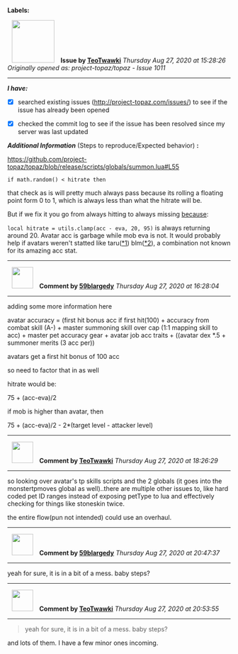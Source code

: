 **Labels:**



<a href="https://github.com/TeoTwawki"><img src="https://avatars0.githubusercontent.com/u/6871475?v=4" width="96" height="96" hspace="10"></img></a> **Issue by [TeoTwawki](https://github.com/TeoTwawki)**
_Thursday Aug 27, 2020 at 15:28:26_
_Originally opened as: project-topaz/topaz - Issue 1011_

----

<!-- place 'x' mark between square [] brackets to checkmark box -->
**_I have:_**

- [x] searched existing issues (http://project-topaz.com/issues/) to see if the issue has already been opened
- [x] checked the commit log to see if the issue has been resolved since my server was last updated

**_Additional Information_** (Steps to reproduce/Expected behavior) **:** 
https://github.com/project-topaz/topaz/blob/release/scripts/globals/summon.lua#L55

`if math.random() < hitrate then`

that check as is will pretty much always pass because its rolling a floating point form 0 to 1, which is always less than what the hitrate will be.

But if we fix it you go from always hitting to always missing [because](https://github.com/project-topaz/topaz/blob/release/scripts/globals/summon.lua#L24):
`local hitrate = utils.clamp(acc - eva, 20, 95)` is always returning around 20. Avatar acc is garbage while mob eva is not. It would probably help if avatars weren't statted like taru\([\*1](https://github.com/project-topaz/topaz/blob/release/src/map/utils/petutils.cpp#L840)) blm\([\*2](https://github.com/project-topaz/topaz/blob/release/sql/mob_pools.sql#)), a combination not known for its amazing acc stat.



----
<a href="https://github.com/59blargedy"><img src="https://avatars0.githubusercontent.com/u/52636208?v=4" width="48" height="48" hspace="10"></img></a> **Comment by [59blargedy](https://github.com/59blargedy)**
_Thursday Aug 27, 2020 at 16:28:04_

----

adding some more information here
avatar accuracy = (first hit bonus acc if first hit(100) + accuracy from combat skill (A-) + master summoning skill over cap (1:1 mapping skill to acc) + master pet accuracy gear + avatar job acc traits + ((avatar dex *.5 + summoner merits (3 acc per))
avatars get a first hit bonus of 100 acc
so need to factor that in as well

hitrate would be:
75 + (acc-eva)/2
if mob is higher than avatar, then
75 + (acc-eva)/2 - 2*(target level - attacker level)



----
<a href="https://github.com/TeoTwawki"><img src="https://avatars0.githubusercontent.com/u/6871475?v=4" width="48" height="48" hspace="10"></img></a> **Comment by [TeoTwawki](https://github.com/TeoTwawki)**
_Thursday Aug 27, 2020 at 18:26:29_

----

so looking over avatar's tp skills scripts and the 2 globals (it goes into the monstertpmoves global as well)..there are multiple other issues to, like hard coded pet ID ranges instead of exposing petType to lua and effectively checking for things like stoneskin twice.

the entire flow(pun not intended) could use an overhaul.


----
<a href="https://github.com/59blargedy"><img src="https://avatars0.githubusercontent.com/u/52636208?v=4" width="48" height="48" hspace="10"></img></a> **Comment by [59blargedy](https://github.com/59blargedy)**
_Thursday Aug 27, 2020 at 20:47:37_

----

yeah for sure, it is in a bit of a mess. baby steps?


----
<a href="https://github.com/TeoTwawki"><img src="https://avatars0.githubusercontent.com/u/6871475?v=4" width="48" height="48" hspace="10"></img></a> **Comment by [TeoTwawki](https://github.com/TeoTwawki)**
_Thursday Aug 27, 2020 at 20:53:55_

----

> 
> 
> yeah for sure, it is in a bit of a mess. baby steps?

and lots of them. I have a few minor ones incoming.
